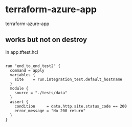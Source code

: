 # terraform-azure-app

terraform-azure-app

## works but not on destroy

In app.tftest.hcl

```

run "end_to_end_test2" {
  command = apply
  variables {
    site    = run.integration_test.default_hostname
  }  
  module {
    source = "./tests/data"
  }
  assert {
    condition     = data.http.site.status_code == 200
    error_message = "No 200 return"
  }
}


```
